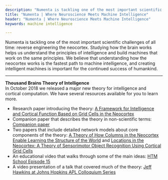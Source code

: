 ```yaml
---
description: "Numenta is tackling one of the most important scientific challenges of all time: reverse engineering the neocortex. We're at the beginning of an era of computing that will unfold over the coming decades, and we invite you to learn about how we are helping to advance the state of brain theory and machine intelligence."
title: "Numenta | Where Neuroscience Meets Machine Intelligence"
header: "Numenta | Where Neuroscience Meets Machine Intelligence"
keywords: machine intelligence

---
```


Numenta is tackling one of the most important scientific challenges of all
time: reverse engineering the neocortex. Studying how the brain works helps us
understand the principles of intelligence and build machines that work on the
same principles. We believe that understanding how the neocortex works is the
fastest path to machine intelligence, and creating intelligent machines is
important for the continued success of humankind.

___

**Thousand Brains Theory of Intelligence**<br/>
In October 2018 we released a major new theory for intelligence and cortical computation. We have several resources available for you to learn more.
* Research paper introducing the theory: [A Framework for Intelligence and Cortical Function Based on Grid Cells in the Neocortex](/neuroscience-research/research-publications/papers/a-framework-for-intelligence-and-cortical-function-based-on-grid-cells-in-the-neocortex/)
* Companion paper that describes the theory in non-scientific terms: [Companion paper](/neuroscience-research/research-publications/papers/thousand-brains-theory-of-intelligence-companion-paper/)
* Two papers that include detailed network models about core components of the theory: [A Theory of How Columns in the Neocortex Enable Learning the Structure of the World](/neuroscience-research/research-publications/papers/a-theory-of-how-columns-in-the-neocortex-enable-learning-the-structure-of-the-world/) and [Locations in the Neocortex: A Theory of Sensorimotor Object Recognition Using Cortical Grid Cells](/neuroscience-research/research-publications/papers/locations-in-the-neocortex-a-theory-of-sensorimotor-object-recognition-using-cortical-grid-cells/)
* An educational video that walks through some of the main ideas: [HTM School Episode 15](https://www.youtube.com/channel/UC8-ttzWLgXZOGuhUyrPlUuA)
* A video presentation of a talk that covered much of the theory: [Jeff Hawkins at Johns Hopkins APL Colloquium Series](/resources/videos/jeff-hawkins-johns-hopkins-apl-talk/)
